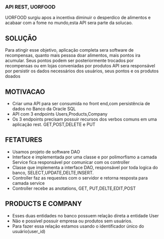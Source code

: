 ### API REST, UORFOOD
UORFOOD surgiu apos a incentiva diminuir o desperdico de alimentos e acabaar com a fome no mundo,esta API sera parte da solucao.

## SOLUÇÃO
Para atingir esse objetivo, aplicação completa sera software de recompensas, quanto mais pessoa doar alimentos, mais pontos ira acumular. Seus pontos podem ser posteriormente trocados por recompensas ou em lojas conveniadas por produtos
API sera responsável por persistir os dados necessários dos usuários, seus pontos e os produtos doados

## MOTIVACAO
- Criar uma API para ser consumida no front end,com persistência de dados no Banco da Oracle SQL
- API com 3 endpoints  Users,Products,Company
- Os 3 endpoints precisam  possuir recursos dos verbos comuns em uma aplicação rest. GET,POST,DELETE e PUT

## FETATURES
- Usamos projeto de software DAO
- Interface e implementada  por uma classe e por polimorfismo a camada Service fica responsável por comunicar com os controller
- Classe que implementa a interface DAO, responsável por toda logica do banco, SELECT,UPDATE,DELTE,INSERT.
- Controller faz as requestes com o servidor e retorna resposta para camada service
- Controller recebe as anotations, GET, PUT,DELTE,EDIT,POST

## PRODUCTS E COMPANY
- Esses duas entidades no banco possuem relação direta a entidade User
- Não e possível possuir empresa ou produtos sem usuários.
- Para fazer essa relação estamos usando o identificador único do usuário(user_id)








